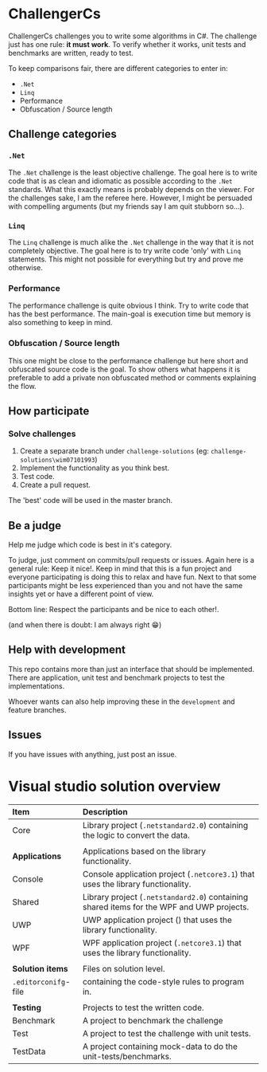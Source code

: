 # ChallengerCs

ChallengerCs challenges you to write some algorithms in C#. The challenge just
has one rule: **it must work**. To verify whether it works, unit tests and 
benchmarks are written, ready to test.

To keep comparisons fair, there are different categories to enter in:

- `.Net`
- `Linq`
- Performance
- Obfuscation / Source length

## Challenge categories

### `.Net`

The `.Net` challenge is the least objective challenge. The goal here is to
write code that is as clean and idiomatic as possible according to the `.Net`
standards. What this exactly means is probably depends on the viewer. For the
challenges sake, I am the referee here. However, I might be persuaded with
compelling arguments (but my friends say I am quit stubborn so...).

### `Linq`

The `Linq` challenge is much alike the `.Net` challenge in the way that it
is not completely objective. The goal here is to try write code 'only' with
`Linq` statements. This might not possible for everything but try and prove
me otherwise.

### Performance

The performance challenge is quite obvious I think. Try to write code that
has the best performance. The main-goal is execution time but memory is also
something to keep in mind.

### Obfuscation / Source length

This one might be close to the performance challenge but here short and 
obfuscated source code is the goal. To show others what happens it is
preferable to add a private non obfuscated method or comments explaining 
the flow.

## How participate

### Solve challenges

1. Create a separate branch under `challenge-solutions` (eg: 
  `challenge-solutions\wim07101993`)
2. Implement the functionality as you think best.
3. Test code.
4. Create a pull request.

The 'best' code will be used in the master branch.

## Be a judge

Help me judge which code is best in it's category.

To judge, just comment on commits/pull requests or issues. Again here is a
general rule: Keep it nice!. Keep in mind that this is a fun project and
everyone participating is doing this to relax and have fun. Next to that 
some participants might be less experienced than you and not have the same
insights yet or have a different point of view.

Bottom line: Respect the participants and be nice to each other!. 

(and when there is doubt: I am always right 😁)

## Help with development

This repo contains more than just an interface that should be implemented.
There are application, unit test and benchmark projects to test the 
implementations.

Whoever wants can also help improving these in the `development` and feature
branches.

## Issues

If you have issues with anything, just post an issue.


# Visual studio solution overview

| Item                 | Description                                    |
|:---------------------|:-----------------------------------------------|
| Core                 | Library project (`.netstandard2.0`) containing the logic to convert the data. |
||
| **Applications**     | Applications based on the library functionality. |
| Console              | Console application project (`.netcore3.1`) that uses the library functionality. |
| Shared               | Library project (`.netstandard2.0`) containing shared items for the WPF and UWP projects. |
| UWP                  | UWP application project () that uses the library functionality. |
| WPF                  | WPF application project (`.netcore3.1`) that uses the library functionality. |
||
| **Solution items**   | Files on solution level.                       |
| `.editorconifg`-file | containing the code-style rules to program in. |
||
| **Testing**          | Projects to test the written code.              |
| Benchmark            | A project to benchmark the challenge           |
| Test                 | A project to test the challenge with unit tests. |
| TestData             | A project containing mock-data to do the unit-tests/benchmarks. |
